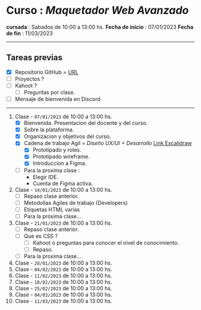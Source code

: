 # Curso : _Maquetador Web Avanzado_
**cursada** : Sabados de 10:00 a 13:00 hs.
**Fecha de inicio** : 07/01/2023
**Fecha de fin** : 11/03/2023

---
## Tareas previas
- [X] Repositorio GitHub = [URL](https://github.com/gabygonzalezromero/EIT__60911__Maquetado--SASS.LESS)
- [ ] Proyectos ?
- [ ] Kahoot ?
    - [ ] Preguntas por clase.
- [ ] Mensaje de bienvenida en Discord

---
1. Clase - `07/01/2023` de 10:00 a 13:00 hs.
    - [X] Bienvenida. Presentacion del docente y del curso.
    - [X] Sobre la plataforma.
    - [X] Organizacion y objetivos del curso.
    - [X] Cadena de trabajo Agil = _Diseño UX/UI + Desarrollo_ [Link Excalidraw](https://excalidraw.com/#json=0uLREt-3ijA3-c5-6g9Ac,wQDcfxOaSn19DB6ePTEpAw)
        - [X] Prototipado y roles.
        - [X] Prototipado wireframe.
        - [X] Introduccion a Figma.
    - [ ] Para la proxima clase :
        - Elegir IDE.
        - Cuenta de Figma activa.

2. Clase - `14/01/2023` de 10:00 a 13:00 hs.
    - [ ] Repaso clase anterior.
    - [ ] Metodolias Agiles de trabajo (Developers)
    - [ ] Etiquetas HTML varias
    - [ ] Para la proxima clase...

3. Clase - `21/01/2023` de 10:00 a 13:00 hs.
    - [ ] Repaso clase anterior.
    - [ ] Que es CSS ?
        - [ ] Kahoot o preguntas para conocer el nivel de conocimiento.
        - [ ] Repaso.
    - [ ] Para la proxima clase...

4. Clase - `28/01/2023` de 10:00 a 13:00 hs.
5. Clase - `04/02/2023` de 10:00 a 13:00 hs.
6. Clase - `11/02/2023` de 10:00 a 13:00 hs.
7. Clase - `18/02/2023` de 10:00 a 13:00 hs.
8. Clase - `25/02/2023` de 10:00 a 13:00 hs.
9. Clase - `04/03/2023` de 10:00 a 13:00 hs.
10. Clase - `11/03/2023` de 10:00 a 13:00 hs.

